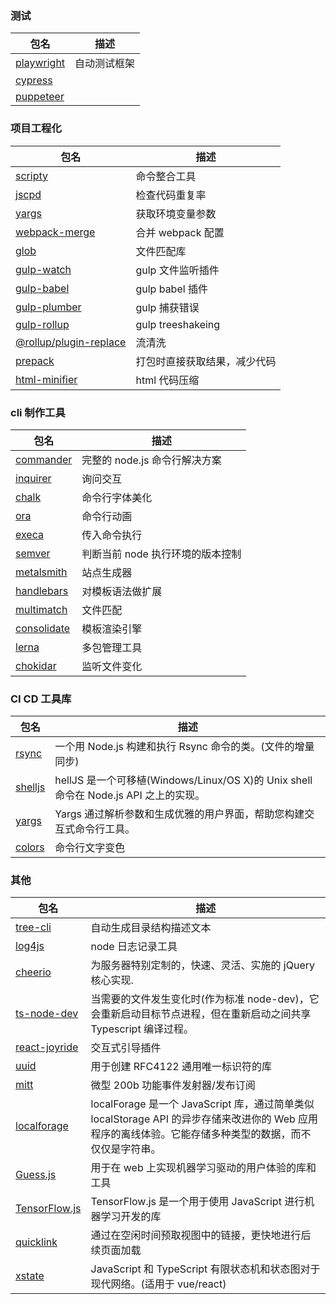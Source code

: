 ### 测试

| 包名                                                   | 描述         |
| ------------------------------------------------------ | ------------ |
| [playwright](https://www.npmjs.com/package/playwright) | 自动测试框架 |
| [cypress](https://www.npmjs.com/package/cypress)       |
| [puppeteer](https://www.npmjs.com/package/puppeteer)   |

### 项目工程化

| 包名                                                                           | 描述                         |
| ------------------------------------------------------------------------------ | ---------------------------- |
| [scripty](https://www.npmjs.com/package/scripty)                               | 命令整合工具                 |
| [jscpd](https://www.npmjs.com/package/jscpd)                                   | 检查代码重复率               |
| [yargs](https://www.npmjs.com/package/yargs)                                   | 获取环境变量参数             |
| [webpack-merge](https://www.npmjs.com/package/webpack-merge)                   | 合并 webpack 配置            |
| [glob](https://www.npmjs.com/package/glob)                                     | 文件匹配库                   |
| [gulp-watch](https://www.npmjs.com/package/gulp-watch)                         | gulp 文件监听插件            |
| [gulp-babel](https://www.npmjs.com/package/gulp-babel)                         | gulp babel 插件              |
| [gulp-plumber](https://www.npmjs.com/package/gulp-plumber)                     | gulp 捕获错误                |
| [gulp-rollup](https://www.npmjs.com/package/gulp-rollup)                       | gulp treeshakeing            |
| [@rollup/plugin-replace](https://www.npmjs.com/package/@rollup/plugin-replace) | 流清洗                       |
| [prepack](https://www.npmjs.com/package/prepack)                               | 打包时直接获取结果，减少代码 |
| [html-minifier](https://www.npmjs.com/package/html-minifier)                   | html 代码压缩                |

### cli 制作工具

| 包名                                                     | 描述                             |
| -------------------------------------------------------- | -------------------------------- |
| [commander](https://www.npmjs.com/package/commander)     | 完整的 node.js 命令行解决方案    |
| [inquirer](https://www.npmjs.com/package/inquirer)       | 询问交互                         |
| [chalk](https://www.npmjs.com/package/chalk)             | 命令行字体美化                   |
| [ora](https://www.npmjs.com/package/ora)                 | 命令行动画                       |
| [execa](https://www.npmjs.com/package/execa)             | 传入命令执行                     |
| [semver](https://www.npmjs.com/package/semver)           | 判断当前 node 执行环境的版本控制 |
| [metalsmith](https://www.npmjs.com/package/metalsmith)   | 站点生成器                       |
| [handlebars](https://www.npmjs.com/package/handlebars)   | 对模板语法做扩展                 |
| [multimatch](https://www.npmjs.com/package/multimatch)   | 文件匹配                         |
| [consolidate](https://www.npmjs.com/package/consolidate) | 模板渲染引擎                     |
| [lerna](https://www.npmjs.com/package/lerna)             | 多包管理工具                     |
| [chokidar](https://www.npmjs.com/package/chokidar)       | 监听文件变化                     |

### CI CD 工具库

| 包名                                             | 描述                                                                                 |
| ------------------------------------------------ | ------------------------------------------------------------------------------------ |
| [rsync](https://www.npmjs.com/package/rsync)     | 一个用 Node.js 构建和执行 Rsync 命令的类。(文件的增量同步)                           |
| [shelljs](https://www.npmjs.com/package/shelljs) | hellJS 是一个可移植(Windows/Linux/OS X)的 Unix shell 命令在 Node.js API 之上的实现。 |
| [yargs](https://www.npmjs.com/package/yargs)     | Yargs 通过解析参数和生成优雅的用户界面，帮助您构建交互式命令行工具。                 |
| [colors](https://www.npmjs.com/package/colors)   | 命令行文字变色                                                                       |

### 其他

| 包名                                                         | 描述                                                                                                                                                    |
| ------------------------------------------------------------ | ------------------------------------------------------------------------------------------------------------------------------------------------------- |
| [tree-cli](https://www.npmjs.com/package/tree-cli)           | 自动生成目录结构描述文本                                                                                                                                |
| [log4js](https://www.npmjs.com/package/log4js)               | node 日志记录工具                                                                                                                                       |
| [cheerio](https://www.npmjs.com/package/cheerio)             | 为服务器特别定制的，快速、灵活、实施的 jQuery 核心实现.                                                                                                 |
| [ts-node-dev](https://www.npmjs.com/package/ts-node-dev)     | 当需要的文件发生变化时(作为标准 node-dev)，它会重新启动目标节点进程，但在重新启动之间共享 Typescript 编译过程。                                         |
| [react-joyride](https://www.npmjs.com/package/react-joyride) | 交互式引导插件                                                                                                                                          |
| [uuid](https://www.npmjs.com/package/uuid)                   | 用于创建 RFC4122 通用唯一标识符的库                                                                                                                     |
| [mitt](https://www.npmjs.com/package/mitt)                   | 微型 200b 功能事件发射器/发布订阅                                                                                                                       |
| [localforage](https://www.npmjs.com/package/localforage)     | localForage 是一个 JavaScript 库，通过简单类似 localStorage API 的异步存储来改进你的 Web 应用程序的离线体验。它能存储多种类型的数据，而不仅仅是字符串。 |
| [Guess.js](https://guess-js.github.io/)                      | 用于在 web 上实现机器学习驱动的用户体验的库和工具                                                                                                       |
| [TensorFlow.js](https://tensorflow.google.cn/js/?hl=zh_cn)   | TensorFlow.js 是一个用于使用 JavaScript 进行机器学习开发的库                                                                                            |
| [quicklink](https://github.com/GoogleChromeLabs/quicklink)   | 通过在空闲时间预取视图中的链接，更快地进行后续页面加载                                                                                                  |
| [xstate](https://xstate.js.org/docs/)                        | JavaScript 和 TypeScript 有限状态机和状态图对于现代网络。(适用于 vue/react)                                                                             |
